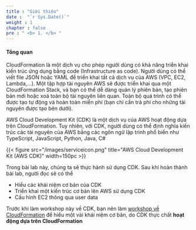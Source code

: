 ```yaml
---
title : "Giới thiệu"
date :  "`r Sys.Date()`" 
weight : 1 
chapter : false
pre : " <b> 1. </b> "
---
```


#### Tổng quan 

CloudFormation là một dịch vụ cho phép người dùng có khả năng triển khai kiến trúc ứng dụng bằng code (Infrastructure as code). Người dùng có thể viết file JSON hoặc YAML để triển khai tất cả dịch vụ của AWS (VPC, EC2, Lambda,…). Một tập hợp tài nguyên AWS sẽ được triển khai qua một CloudFormation Stack, và bạn có thể dễ dàng quản lý phiên bản, tạo phiên bản mới hoặc xoá toàn bộ tài nguyên liên quan. Toàn bộ quá trình có thể được tạo tự động và hoàn toàn miễn phí (bạn chỉ cần trả phí cho những tài nguyên được tạo bên dưới).

AWS Cloud Development Kit (CDK) là một dịch vụ của AWS hoạt động dựa trên CloudFormation. Tuy nhiên, với CDK, người dùng có thể định nghĩa kiến trúc các tài nguyên của AWS bằng các ngôn ngữ lập trình phổ biến như TypeScript, JavaScript, Python, Java, C# 

{{< figure src="/images/serviceicon.png" title="AWS Cloud Development Kit (AWS CDK)" width=150pc >}}

Trong bài lab này, chúng ta sẽ thực hành sử dụng CDK. Sau khi hoàn thành bài lab, người đọc sẽ có thể

- Hiểu các khái niệm cơ bản của CDK
- Triển khai một kiến trúc cơ bản lên AWS sử dụng CDK
- Cấu hình EC2 thông qua user data

Trước khi làm workshop này về CDK, bạn nên làm [workshop về CloudFormation](https://000037.awsstudygroup.com/vi/1-introduce/) để hiểu một vài khái niệm cơ bản, do CDK thực chất **hoạt động dựa trên CloudFormation**
